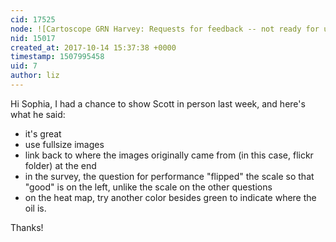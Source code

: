 ```yaml
---
cid: 17525
node: ![Cartoscope GRN Harvey: Requests for feedback -- not ready for use](../notes/sspatharioti/10-10-2017/cartoscope-grn-harvey-requests-for-feedback-not-ready-for-use)
nid: 15017
created_at: 2017-10-14 15:37:38 +0000
timestamp: 1507995458
uid: 7
author: liz
---
```


Hi Sophia, 
I had a chance to show Scott in person last week, and here's what he said: 

* it's great
* use fullsize images
* link back to where the images originally came from (in this case, flickr folder) at the end
* in the survey, the question for performance "flipped" the scale so that "good" is on the left, unlike the scale on the other questions
* on the heat map, try another color besides green to indicate where the oil is. 

Thanks!